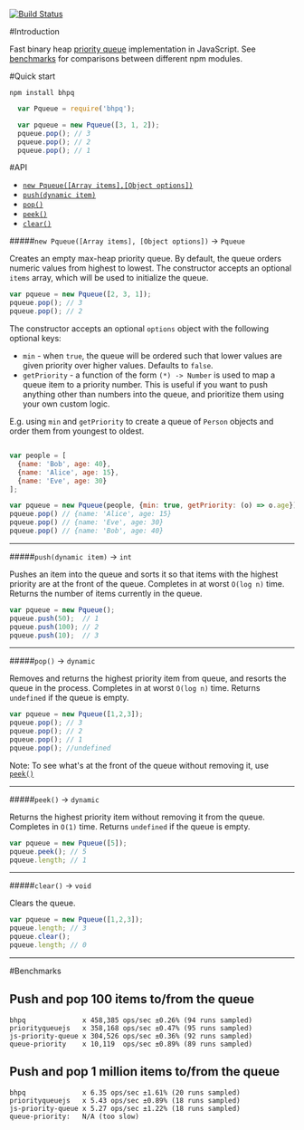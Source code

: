 [![Build Status](https://travis-ci.org/yzarubin/bhpq.svg?branch=master)](https://travis-ci.org/yzarubin/bhpq)

#Introduction

Fast binary heap [priority queue](https://en.wikipedia.org/wiki/Priority_queue) implementation in JavaScript. See [benchmarks](#benchmarks) for comparisons between different npm modules.

#Quick start

    npm install bhpq

```js
  var Pqueue = require('bhpq');

  var pqueue = new Pqueue([3, 1, 2]);
  pqueue.pop(); // 3
  pqueue.pop(); // 2
  pqueue.pop(); // 1
```

#API

- [`new Pqueue([Array items],[Object options])`](#new-pqueueobject-options-array-items---pqueue)
- [`push(dynamic item)`](#pushdynamic-item---int)
- [`pop()`](#pop---dynamic)
- [`peek()`](#peek---dynamic)
- [`clear()`](#clear---void)

#####`new Pqueue([Array items], [Object options])` -> `Pqueue`

Creates an empty max-heap priority queue. By default, the queue orders numeric values from highest to lowest. The constructor accepts an optional `items` array, which will be used to initialize the queue.

```js
var pqueue = new Pqueue([2, 3, 1]);
pqueue.pop(); // 3
pqueue.pop(); // 2
```

The constructor accepts an optional `options` object with the following optional keys:
  - `min` - when `true`, the queue will be ordered such that lower values are given priority over higher values. Defaults to `false`.
  - `getPriority` - a function of the form `(*) -> Number` is used to map a queue item to a priority number. This is useful if you want to push anything other than numbers into the queue, and prioritize them using your own custom logic.

E.g. using `min` and `getPriority` to create a queue of `Person` objects and order them from youngest to oldest.

```js

var people = [
  {name: 'Bob', age: 40},
  {name: 'Alice', age: 15},
  {name: 'Eve', age: 30}
];

var pqueue = new Pqueue(people, {min: true, getPriority: (o) => o.age});
pqueue.pop() // {name: 'Alice', age: 15}
pqueue.pop() // {name: 'Eve', age: 30}
pqueue.pop() // {name: 'Bob', age: 40}
```

<hr>

#####`push(dynamic item)` -> `int`

Pushes an item into the queue and sorts it so that items with the highest priority are at the front of the queue. Completes in at worst `O(log n)` time. Returns the number of items currently in the queue.

```js
var pqueue = new Pqueue();
pqueue.push(50);  // 1
pqueue.push(100); // 2
pqueue.push(10);  // 3
```

<hr>

#####`pop()` -> `dynamic`

Removes and returns the highest priority item from queue, and resorts the queue in the process. Completes in at worst `O(log n)` time. Returns `undefined` if the queue is empty.

```js
var pqueue = new Pqueue([1,2,3]);
pqueue.pop(); // 3
pqueue.pop(); // 2
pqueue.pop(); // 1
pqueue.pop(); //undefined
```

Note: To see what's at the front of the queue without removing it, use [`peek()`](#peek---dynamic)

<hr>

#####`peek()` -> `dynamic`

Returns the highest priority item without removing it from the queue. Completes in `O(1)` time. Returns `undefined` if the queue is empty.

```js
var pqueue = new Pqueue([5]);
pqueue.peek(); // 5
pqueue.length; // 1
```

<hr>

#####`clear()` -> `void`

Clears the queue.

```js
var pqueue = new Pqueue([1,2,3]);
pqueue.length; // 3
pqueue.clear();
pqueue.length; // 0
```

<hr>

#Benchmarks

## Push and pop 100 items to/from the queue

    bhpq              x 458,385 ops/sec ±0.26% (94 runs sampled)
    priorityqueuejs   x 358,168 ops/sec ±0.47% (95 runs sampled)
    js-priority-queue x 304,526 ops/sec ±0.36% (92 runs sampled)
    queue-priority    x 10,119  ops/sec ±0.89% (89 runs sampled)

## Push and pop 1 million items to/from the queue

    bhpq              x 6.35 ops/sec ±1.61% (20 runs sampled)
    priorityqueuejs   x 5.43 ops/sec ±0.89% (18 runs sampled)
    js-priority-queue x 5.27 ops/sec ±1.22% (18 runs sampled)
    queue-priority:   N/A (too slow)

